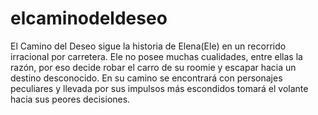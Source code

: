 # elcaminodeldeseo
El Camino del Deseo sigue la historia de Elena(Ele) en un recorrido irracional por carretera. Ele no posee muchas cualidades, entre ellas la razón, por eso decide robar el carro de su roomie y escapar hacia un destino desconocido. En su camino se encontrará con personajes peculiares y llevada por sus impulsos más escondidos tomará el volante hacia sus peores decisiones.

